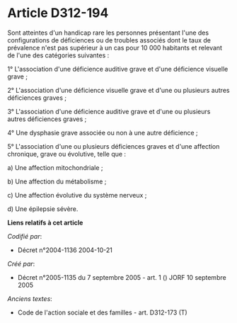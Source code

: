 # Article D312-194

Sont atteintes d'un handicap rare les personnes présentant l'une des configurations de déficiences ou de troubles associés
dont le taux de prévalence n'est pas supérieur à un cas pour 10 000 habitants et relevant de l'une des catégories suivantes :

1° L'association d'une déficience auditive grave et d'une déficience visuelle grave ;

2° L'association d'une déficience visuelle grave et d'une ou plusieurs autres déficiences graves ;

3° L'association d'une déficience auditive grave et d'une ou plusieurs autres déficiences graves ;

4° Une dysphasie grave associée ou non à une autre déficience ;

5° L'association d'une ou plusieurs déficiences graves et d'une affection chronique, grave ou évolutive, telle que :

a) Une affection mitochondriale ;

b) Une affection du métabolisme ;

c) Une affection évolutive du système nerveux ;

d) Une épilepsie sévère.

**Liens relatifs à cet article**

_Codifié par_:

  - Décret n°2004-1136 2004-10-21

_Créé par_:

  - Décret n°2005-1135 du 7 septembre 2005 - art. 1 () JORF 10 septembre 2005

_Anciens textes_:

  - Code de l'action sociale et des familles - art. D312-173 (T)
